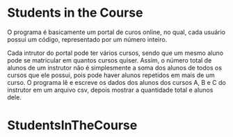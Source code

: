 # Students in the Course

O programa é basicamente um portal de curos online, no qual, cada usuário possui um código, representado por um número inteiro.

Cada intrutor do portal pode ter vários cursos, sendo que um mesmo aluno pode se matricular em quantos cursos quiser. Assim, o número total de alunos de um instrutor não é simplesmente a soma dos alunos de todos os cursos que ele possui, pois pode haver alunos repetidos em mais de um curso. O programa lê e escreve os dados dos alunos dos cursos A, B e C do instrutor em um arquivo csv, depois mostrar a quantidade total e alunos dele.


# StudentsInTheCourse
